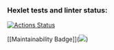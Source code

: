 ### Hexlet tests and linter status:
[![Actions Status](https://github.com/S1lnce21/frontend-project-44/actions/workflows/hexlet-check.yml/badge.svg)](https://github.com/S1lnce21/frontend-project-44/actions)

[[Maintainability Badge]](<a href="https://codeclimate.com/github/S1lnce21/frontend-project-44/maintainability"><img src="https://api.codeclimate.com/v1/badges/0da73a5ed31bf1eb4bd6/maintainability" /></a>)
